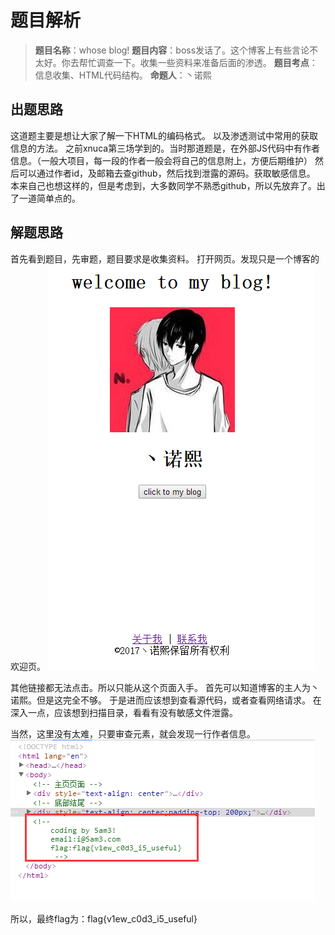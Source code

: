# 题目解析

> **题目名称**：whose blog!
> **题目内容**：boss发话了。这个博客上有些言论不太好。你去帮忙调查一下。收集一些资料来准备后面的渗透。
> **题目考点**：信息收集、HTML代码结构。
> **命题人**：丶诺熙

## 出题思路

这道题主要是想让大家了解一下HTML的编码格式。
以及渗透测试中常用的获取信息的方法。
之前xnuca第三场学到的。当时那道题是，在外部JS代码中有作者信息。（一般大项目，每一段的作者一般会将自己的信息附上，方便后期维护）
然后可以通过作者id，及邮箱去查github，然后找到泄露的源码。获取敏感信息。
本来自己也想这样的，但是考虑到，大多数同学不熟悉github，所以先放弃了。出了一道简单点的。

## 解题思路

首先看到题目，先审题，题目要求是收集资料。
打开网页。发现只是一个博客的欢迎页。
![Alt text](../../img/web1.png)

其他链接都无法点击。所以只能从这个页面入手。
首先可以知道博客的主人为丶诺熙。但是这完全不够。
于是进而应该想到查看源代码，或者查看网络请求。
在深入一点，应该想到扫描目录，看看有没有敏感文件泄露。

当然，这里没有太难，只要审查元素，就会发现一行作者信息。
![Alt text](../../img/web2.png)

所以，最终flag为：flag{v1ew_c0d3_i5_useful}





